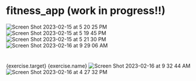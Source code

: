 # fitness_app (work in progress!!)
![Screen Shot 2023-02-15 at 5 20 25 PM](https://user-images.githubusercontent.com/72527380/219195837-53de87c4-5672-44e8-8829-33ce53ca1aae.png)
![Screen Shot 2023-02-15 at 5 19 45 PM](https://user-images.githubusercontent.com/72527380/219196191-37a00a53-c588-4de8-8d26-10902a940922.png)
![Screen Shot 2023-02-15 at 5 21 30 PM](https://user-images.githubusercontent.com/72527380/219196386-4e80a9b3-53fa-43f4-88b9-a41afab41ab5.png)
![Screen Shot 2023-02-16 at 9 29 06 AM](https://user-images.githubusercontent.com/72527380/219392660-4730415c-978e-4911-a8ed-309f54e2f719.png)
#
{exercise.target} {exercise.name}
![Screen Shot 2023-02-16 at 9 32 44 AM](https://user-images.githubusercontent.com/72527380/219393466-a1323968-bd6e-4ce1-9bfa-390433a25cb9.png)
![Screen Shot 2023-02-16 at 4 27 32 PM](https://user-images.githubusercontent.com/72527380/219490702-eda43001-e2cb-4521-9043-e3c0598de4e2.png)
